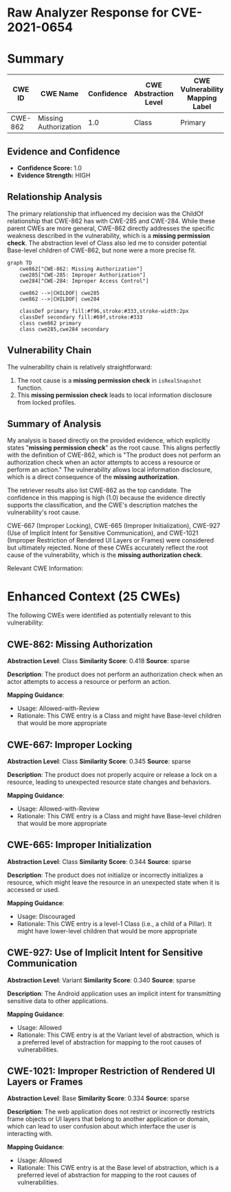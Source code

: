 # Raw Analyzer Response for CVE-2021-0654

# Summary
| CWE ID | CWE Name | Confidence | CWE Abstraction Level | CWE Vulnerability Mapping Label | CWE-Vulnerability Mapping Notes |
|---|---|---|---|---|---|
| CWE-862 | Missing Authorization | 1.0 | Class | Primary | Allowed-with-Review |

## Evidence and Confidence

*   **Confidence Score:** 1.0
*   **Evidence Strength:** HIGH

## Relationship Analysis
The primary relationship that influenced my decision was the ChildOf relationship that CWE-862 has with CWE-285 and CWE-284. While these parent CWEs are more general, CWE-862 directly addresses the specific weakness described in the vulnerability, which is a **missing permission check**. The abstraction level of Class also led me to consider potential Base-level children of CWE-862, but none were a more precise fit.

```mermaid
graph TD
    cwe862["CWE-862: Missing Authorization"]
    cwe285["CWE-285: Improper Authorization"]
    cwe284["CWE-284: Improper Access Control"]

    cwe862 -->|CHILDOF| cwe285
    cwe862 -->|CHILDOF| cwe284

    classDef primary fill:#f96,stroke:#333,stroke-width:2px
    classDef secondary fill:#69f,stroke:#333
    class cwe862 primary
    class cwe285,cwe284 secondary
```

## Vulnerability Chain
The vulnerability chain is relatively straightforward:
1.  The root cause is a **missing permission check** in `isRealSnapshot` function.
2.  This **missing permission check** leads to local information disclosure from locked profiles.

## Summary of Analysis
My analysis is based directly on the provided evidence, which explicitly states "**missing permission check**" as the root cause. This aligns perfectly with the definition of CWE-862, which is "The product does not perform an authorization check when an actor attempts to access a resource or perform an action." The vulnerability allows local information disclosure, which is a direct consequence of the **missing authorization**.

The retriever results also list CWE-862 as the top candidate. The confidence in this mapping is high (1.0) because the evidence directly supports the classification, and the CWE's description matches the vulnerability's root cause.

CWE-667 (Improper Locking), CWE-665 (Improper Initialization), CWE-927 (Use of Implicit Intent for Sensitive Communication), and CWE-1021 (Improper Restriction of Rendered UI Layers or Frames) were considered but ultimately rejected. None of these CWEs accurately reflect the root cause of the vulnerability, which is the **missing authorization check**.

Relevant CWE Information:

# Enhanced Context (25 CWEs)
The following CWEs were identified as potentially relevant to this vulnerability:

## CWE-862: Missing Authorization
**Abstraction Level**: Class
**Similarity Score**: 0.418
**Source**: sparse

**Description**:
The product does not perform an authorization check when an actor attempts to access a resource or perform an action.

**Mapping Guidance**:
- Usage: Allowed-with-Review
- Rationale: This CWE entry is a Class and might have Base-level children that would be more appropriate

## CWE-667: Improper Locking
**Abstraction Level**: Class
**Similarity Score**: 0.345
**Source**: sparse

**Description**:
The product does not properly acquire or release a lock on a resource, leading to unexpected resource state changes and behaviors.

**Mapping Guidance**:
- Usage: Allowed-with-Review
- Rationale: This CWE entry is a Class and might have Base-level children that would be more appropriate

## CWE-665: Improper Initialization
**Abstraction Level**: Class
**Similarity Score**: 0.344
**Source**: sparse

**Description**:
The product does not initialize or incorrectly initializes a resource, which might leave the resource in an unexpected state when it is accessed or used.

**Mapping Guidance**:
- Usage: Discouraged
- Rationale: This CWE entry is a level-1 Class (i.e., a child of a Pillar). It might have lower-level children that would be more appropriate

## CWE-927: Use of Implicit Intent for Sensitive Communication
**Abstraction Level**: Variant
**Similarity Score**: 0.340
**Source**: sparse

**Description**:
The Android application uses an implicit intent for transmitting sensitive data to other applications.

**Mapping Guidance**:
- Usage: Allowed
- Rationale: This CWE entry is at the Variant level of abstraction, which is a preferred level of abstraction for mapping to the root causes of vulnerabilities.

## CWE-1021: Improper Restriction of Rendered UI Layers or Frames
**Abstraction Level**: Base
**Similarity Score**: 0.334
**Source**: sparse

**Description**:
The web application does not restrict or incorrectly restricts frame objects or UI layers that belong to another application or domain, which can lead to user confusion about which interface the user is interacting with.

**Mapping Guidance**:
- Usage: Allowed
- Rationale: This CWE entry is at the Base level of abstraction, which is a preferred level of abstraction for mapping to the root causes of vulnerabilities.